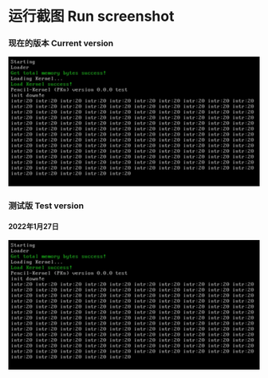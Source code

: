 # 运行截图 Run screenshot
### 现在的版本 Current version
<img src="test/22_1_27.jpg" />

### 测试版 Test version
#### 2022年1月27日
<img src="test/22_1_27.jpg" />
